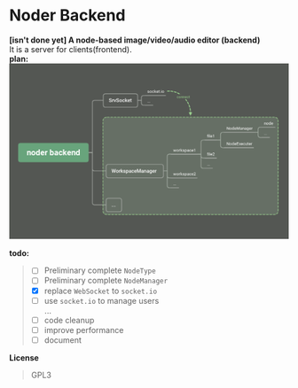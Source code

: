 # Noder Backend
**[isn't done yet] A node-based image/video/audio editor (backend)**  
It is a server for clients(frontend).  
**plan:**  
![alt](readme_imgs/plan.png)

**todo:**  
> - [ ] Preliminary complete `NodeType`
> - [ ] Preliminary complete `NodeManager`
> - [x] replace `WebSocket` to `socket.io`
> - [ ] use `socket.io` to manage users   
> ...
> - [ ] code cleanup
> - [ ] improve performance
> - [ ] document

**License**
> GPL3